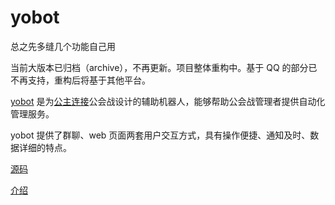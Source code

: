 # yobot

总之先多缝几个功能自己用

当前大版本已归档（archive），不再更新。项目整体重构中。基于 QQ 的部分已不再支持，重构后将基于其他平台。

[yobot](./about.md) 是为[公主连接](https://game.bilibili.com/pcr/)公会战设计的辅助机器人，能够帮助公会战管理者提供自动化管理服务。

yobot 提供了群聊、web 页面两套用户交互方式，具有操作便捷、通知及时、数据详细的特点。

[源码](./src/client)

[介绍](https://yobot.win)
